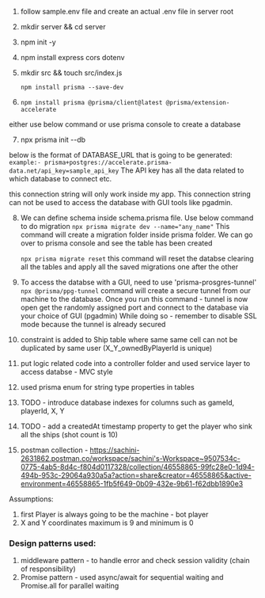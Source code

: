 1. follow sample.env file and create an actual .env file in server root
2. mkdir server && cd server
3. npm init -y
4. npm install express cors dotenv
5. mkdir src && touch src/index.js

   `npm install prisma --save-dev`

6. `npm install prisma @prisma/client@latest @prisma/extension-accelerate`

either use below command or use prisma console to create a database

7. npx prisma init --db

below is the format of DATABASE_URL that is going to be generated:
`example:- prisma+postgres://accelerate.prisma-data.net/api_key=sample_api_key`
The API key has all the data related to which database to connect etc.

this connection string will only work inside my app. This connection string can not be used to access the database with GUI tools like pgadmin.

8. We can define schema inside schema.prisma file. Use below command to do migration
   `npx prisma migrate dev --name="any_name"`
   This command will create a migration folder inside prisma folder.
   We can go over to prisma console and see the table has been created

   `npx prisma migrate reset` this command will reset the databse clearing all the tables and apply all the saved migrations one after the other

9. To access the databse with a GUI, need to use 'prisma-prosgres-tunnel'
   `npx @prisma/ppg-tunnel` command will create a secure tunnel from our machine to the database. Once you run this command - tunnel is now open
   get the randomly assigned port and connect to the database via your choice of GUI (pgadmin)
   While doing so - remember to disable SSL mode because the tunnel is already secured

10. constraint is added to Ship table where same same cell can not be duplicated by same user
    (X_Y_ownedByPlayerId is unique)

11. put logic related code into a controller folder and used service layer to access databse - MVC style

12. used prisma enum for string type properties in tables

13. TODO - introduce database indexes for columns such as gameId, playerId, X, Y

14. TODO - add a createdAt timestamp property to get the player who sink all the ships (shot count is 10)

15. postman collection - https://sachini-2631862.postman.co/workspace/sachini's-Workspace~9507534c-0775-4ab5-8d4c-f804d0117328/collection/46558865-99fc28e0-1d94-494b-953c-29064a930a5a?action=share&creator=46558865&active-environment=46558865-1fb5f649-0b09-432e-9b61-f62dbb1890e3

Assumptions:

1. first Player is always going to be the machine - bot player
2. X and Y coordinates maximum is 9 and minimum is 0

<h3>Design patterns used: </h3>

1. middleware pattern - to handle error and check session validity (chain of responsibility)
2. Promise pattern - used async/await for sequential waiting and Promise.all for parallel waiting
